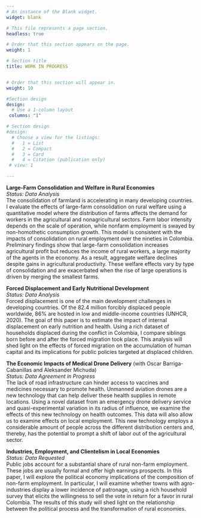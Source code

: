 ```yaml
---
# An instance of the Blank widget.
widget: blank

# This file represents a page section.
headless: true

# Order that this section appears on the page.
weight: 1

# Section title
title: WORK IN PROGRESS


# Order that this section will appear in.
weight: 10

#Section design
design:
  # Use a 1-column layout
 columns: "1"

# Section design
#design:
  # Choose a view for the listings:
  #   1 = List
  #   2 = Compact
  #   3 = Card
  #   4 = Citation (publication only)
 # view: 1 

---
```


__Large-Farm Consolidation and Welfare in Rural Economies__<br />
_Status: Data Analysis_<br />
The consolidation of farmland is accelerating in many developing countries. I evaluate the effects of large-farm consolidation on rural welfare using a quantitative model where the distribution of farms affects the demand for workers in the agricultural and nonagricultural sectors. Farm labor intensity depends on the scale of operation, while nonfarm  employment is swayed by non-homothetic consumption growth. This model is consistent with the impacts of consolidation on rural employment over the nineties in Colombia. Preliminary findings show that large-farm consolidation increases agricultural profit but reduces the income of rural workers, a large majority of the agents in the economy. As a result, aggregate welfare declines despite gains in agricultural productivity. These welfare effects vary by type of consolidation and are exacerbated when the rise of large operations is driven by merging the smallest farms.

__Forced Displacement and Early Nutritional Development__ <br />
_Status: Data Analysis_<br />
Forced displacement is one of the main development challenges in developing countries. Of the 82.4 million forcibly displaced people worldwide,  86\%  are hosted in low and middle-income countries (UNHCR, 2020). The goal of this paper is to estimate the impact of internal displacement on early nutrition and health. Using a rich dataset of households displaced during the conflict in Colombia, I compare siblings born before and after the forced migration took place. This analysis will shed light on the effects of forced migration on the accumulation of human capital and its implications for public policies targeted at displaced children. 

__The Economic Impacts of Medical Drone Delivery__ (with Oscar Barriga-Cabanillas and Aleksander Michuda) <br />
_Status: Data Agreement in Progress_ <br /> 
The lack of road infrastructure can hinder access to vaccines and medicines necessary to promote health. Unmanned aviation drones are a new technology that can help deliver these health supplies in remote locations. Using a novel dataset from an emergency drone delivery service and quasi-experimental variation in its radius of influence,  we examine the effects of this new technology on health outcomes. This data will also allow us to examine effects on local employment. This new technology employs a considerable amount of people across the different distribution centers and, thereby, has the potential to prompt a shift of labor out of the agricultural sector.

__Industries, Employment, and Clientelism in Local Economies__<br />
_Status: Data Requested_<br />
Public jobs account for a substantial share of rural non-farm employment. These jobs are usually formal and offer high earnings prospects. In this paper, I will explore the political economy implications of the composition of non-farm employment. In particular, I will examine whether towns with agro-industries display a lower incidence of patronage, using a rich household survey that elicits the willingness to sell the vote in return for a favor in rural Colombia. The results of this study will shed light on the relationship between the political process and the transformation of rural economies.